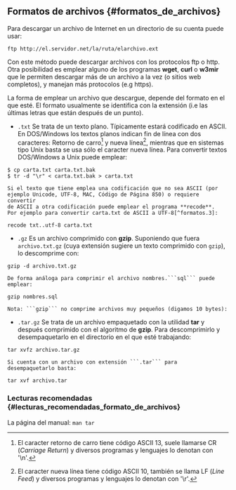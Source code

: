 ## Formatos de archivos {#formatos_de_archivos}

Para descargar un archivo de Internet en un directorio de su cuenta puede usar:
```
ftp http://el.servidor.net/la/ruta/elarchivo.ext
```
		
Con este método puede descargar archivos con los protocolos ftp o http. 
Otra posibilidad es emplear alguno de los programas **wget**, **curl** o 
**w3mir** que le permiten descargar más de un archivo a la vez 
(o sitios web completos), y manejan más protocolos (e.g https).

La forma de emplear un archivo que descargue, depende del formato en el que 
esté. El formato usualmente se identifica con la extensión (i.e las últimas 
letras que están después de un punto).

- ```.txt``` Se trata de un texto plano. Típicamente estará codificado en 
	ASCII. En DOS/Windows los textos planos indican fin de línea con dos 
	caracteres: Retorno de carro[^formatos.1] y nueva línea[^formatos.2], 
	mientras que en sistemas tipo Unix basta se usa sólo el caracter nueva 
	línea.  Para convertir textos DOS/Windows a Unix puede emplear:
```
$ cp carta.txt carta.txt.bak
$ tr -d "\r" < carta.txt.bak > carta.txt
```
	Si el texto que tiene emplea una codificación que no sea ASCII (por 
	ejemplo Unicode, UTF-8, MAC, Código de Página 850) o requiere convertir 
	de ASCII a otra codificación puede emplear el programa **recode**. 
	Por ejemplo para convertir carta.txt de ASCII a UTF-8[^formatos.3]:
```
recode txt..utf-8 carta.txt
```

- ```.gz``` Es un archivo comprimido con **gzip**. Suponiendo que 
	fuera ```archivo.txt.gz``` (cuya extensión sugiere un texto comprimido 
	con ```gzip```), lo descomprime con:
```
gzip -d archivo.txt.gz
```
	De forma análoga para comprimir el archivo nombres.```sql``` puede 
	emplear:
```
gzip nombres.sql
```
	Nota: ```gzip``` no comprime archivos muy pequeños (digamos 10 bytes):

- ```.tar.gz``` Se trata de un archivo empaquetado con la utilidad **tar** 
	y después comprimido con el algoritmo de **gzip**. Para descomprimirlo 
	y desempaquetarlo en el directorio en el que esté trabajando:
```
tar xvfz archivo.tar.gz
```
	Si cuenta con un archivo con extensión ```.tar``` para 
	desempaquetarlo basta:
```
tar xvf archivo.tar
```
			
### Lecturas recomendadas {#lecturas_recomendadas_formato_de_archivos}

La página del manual: ```man tar```

[^formatos.1]: El caracter retorno de carro tiene código ASCII 13, suele 
	llamarse CR (*Carriage Return*) y diversos programas y lenguajes lo 
	denotan con '\n'.

[^formatos.2]: El caracter nueva línea tiene código ASCII 10, también se llama 
	LF (*Line Feed*) y diversos programas y lenguajes lo denotan con '\r'.

[^formatos.3]: UTF-8 es una de las posibles formas de codificar Unicode en 
	ASCII. Los caracteres Unicode con un ASCII equivalente con código menor 
	de 127 tienen la misma representación en UTF-8. Otros caracteres 
	Unicode emplean una secuencia de dos o más caracteres ASCII para su 
	codificación.

